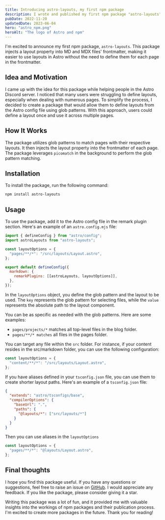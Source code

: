 ```yaml
---
title: Introducing astro-layouts, my first npm package
description: I wrote and published my first npm package "astro-layouts". Here some details about how I got the idea and how it works
pubDate: 2022-11-20
updatedDate: 2023-06-04
hero: "astro_npm.png"
heroAlt: "The logo of Astro and npm"
---
```


I'm excited to announce my first npm package, `astro-layouts`. This package injects a layout property into MD and MDX files' frontmatter, making it easier to use layouts in Astro without the need to define them for each page in the frontmatter.

## Idea and Motivation

I came up with the idea for this package while helping people in the Astro Discord server. I noticed that many users were struggling to define layouts, especially when dealing with numerous pages. To simplify the process, I decided to create a package that would allow them to define layouts from the Astro config file using glob patterns. With this approach, users could define a layout once and use it across multiple pages.

## How It Works

The package utilizes glob patterns to match pages with their respective layouts. It then injects the layout property into the frontmatter of each page. The package leverages `picomatch` in the background to perform the glob pattern matching.

## Installation

To install the package, run the following command:

```sh frame="none"
npm install astro-layouts
```

## Usage

To use the package, add it to the Astro config file in the remark plugin section. Here's an example of an `astro.config.mjs` file:

```js title="astro.config.mjs"
import { defineConfig } from "astro/config";
import astroLayouts from "astro-layouts";

const layoutOptions = {
  "pages/**/*": "/src/layouts/Layout.astro",
};

export default defineConfig({
  markdown: {
    remarkPlugins: [[astroLayouts, layoutOptions]],
  },
});
```

In the `layoutOptions` object, you define the glob pattern and the layout to be used. The `key` represents the glob pattern for selecting files, while the `value` represents the absolute path to the layout component.

You can be as specific as needed with the glob patterns. Here are some examples:

<!-- - `pages/blog/**/*.md` matches all markdown files in the blog folder.
- `pages/blog/**/*.mdx` matches all MDX files in the blog folder. -->
- `pages/projects/*` matches all top-level files in the blog folder.
- `pages/**/* matches` all files in the pages folder.

You can target any file within the `src` folder. For instance, if your content resides in the src/markdown folder, you can use the following configuration:

```js
const layoutOptions = {
  "content/**/*": "/src/layouts/Layout.astro",
};
```

If you have aliases defined in your `tsconfig.json` file, you can use them to create shorter layout paths. Here's an example of a `tsconfig.json` file:

```json title="tsconfig.json"
{
  "extends": "astro/tsconfigs/base",
  "compilerOptions": {
    "baseUrl": ".",
    "paths": {
      "@layouts/*": ["src/layouts/*"]
    }
  }
}
```

Then you can use aliases in the `layoutOptions`

```js
const layoutOptions = {
  "pages/**/*": "@layouts/Layout.astro",
};
```

## Final thoughts

I hope you find this package useful. If you have any questions or suggestions, feel free to raise an issue on [GitHub](https://github.com/Said2434). I would appreciate any feedback. If you like the package, please consider giving it a star.

Writing this package was a lot of fun, and it provided me with valuable insights into the workings of npm packages and their publication process. I'm excited to create more packages in the future. Thank you for reading!
